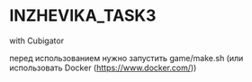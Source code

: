 # INZHEVIKA_TASK3

with Cubigator

перед использованием нужно запустить game/make.sh (или использовать Docker (https://www.docker.com/))